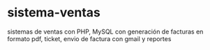# sistema-ventas
sistemas de ventas con PHP, MySQL con generación de facturas en formato pdf, ticket, envio de factura con gmail y reportes
